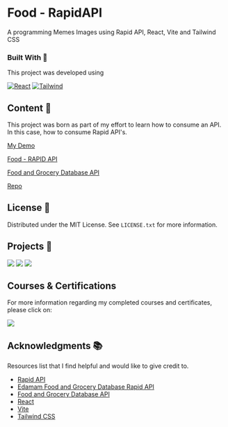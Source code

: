 # Food - RapidAPI

A programming Memes Images using Rapid API, React, Vite and Tailwind CSS

<!-- BUILD WITH -->

### Built With 🔑

This project was developed using

[![React](https://img.shields.io/badge/React-61DAFB.svg?style=for-the-badge&logo=React&logoColor=black)](https://www.w3schools.com/whatis/whatis_react.asp)
[![Tailwind](https://img.shields.io/badge/Tailwind%20CSS-06B6D4.svg?style=for-the-badge&logo=Tailwind-CSS&logoColor=white)](https://tailwindcss.com/)

<!-- CONTENT -->

## Content 🚦

This project was born as part of my effort to learn how to consume an API. In this case, how to consume Rapid API's.

[My Demo](https://food-rapidapi.vercel.app/)

[Food - RAPID API](https://rapidapi.com/edamam/api/edamam-food-and-grocery-database)

[Food and Grocery Database API](https://developer.edamam.com/food-database-api)

[Repo](https://github.com/JuanPabloDiaz/food-RapidAPI)

<!-- LICENSE -->

## License 📜

Distributed under the MIT License. See `LICENSE.txt` for more information.

<!-- RELATED PROJECTS -->

## Projects 🚀

[![](https://img.shields.io/badge/Platzi_Repos-121f3d?style=for-the-badge&logo=Platzi&logoColor=98CA3F)](#)
[![](https://img.shields.io/badge/2021-222?style=for-the-badge)](https://github.com/JuanPabloDiaz/platzi/tree/main/2021)
[![](https://img.shields.io/badge/2022-222?style=for-the-badge)](https://github.com/JuanPabloDiaz/platzi/tree/main/2022)

## Courses & Certifications

For more information regarding my completed courses and certificates, please click on:

[![](https://img.shields.io/badge/Platzi_Profile-121f3d?style=for-the-badge&logo=Platzi&logoColor=98CA3F)](https://platzi.com/p/1diazdev/)<!-- ACKNOWLEDGMENTS -->

## Acknowledgments 📚

Resources list that I find helpful and would like to give credit to.

- [Rapid API](https://rapidapi.com/)
- [Edamam Food and Grocery Database Rapid API](https://rapidapi.com/edamam/api/edamam-food-and-grocery-database/)
- [Food and Grocery Database API](https://developer.edamam.com/food-database-api)
- [React](https://reactjs.org/)
- [Vite](https://vitejs.dev/)
- [Tailwind CSS](https://tailwindcss.com/)
